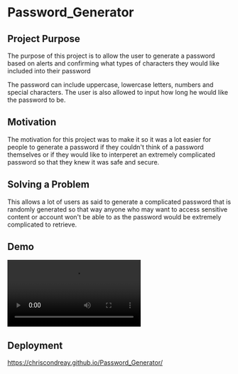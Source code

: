 # Password_Generator

## Project Purpose
The purpose of this project is to allow the user to generate a password based on alerts and confirming what types of characters they would like included into their password

The password can include uppercase, lowercase letters, numbers and special characters. The user is also allowed to input how long he would like the password to be.

## Motivation
The motivation for this project was to make it so it was a lot easier for people to generate a password if they couldn't think of a password themselves or if they would like to interperet an extremely complicated password so that they knew it was safe and secure.

## Solving a Problem 
This allows a lot of users as said to generate a complicated password that is randomly generated so that way anyone who may want to access sensitive content or account won't be able to as the password would be extremely complicated to retrieve.

## Demo

![818371E1-621C-4E56-AA6F-A133C0F33CE9_1_102_o](https://user-images.githubusercontent.com/76202959/176176112-6bc31c58-b28e-4dec-a19b-96d326403e71.mov)

## Deployment
https://chriscondreay.github.io/Password_Generator/
